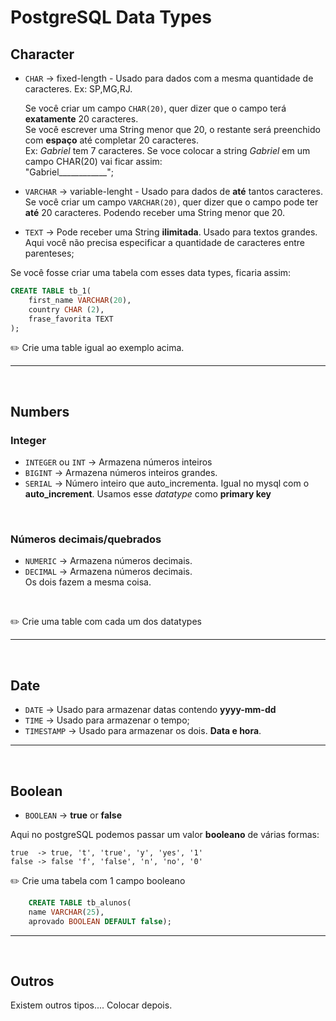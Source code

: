 # PostgreSQL Data Types

## **Character**

* `CHAR`  -> fixed-length - Usado para dados com a mesma quantidade de caracteres. Ex: SP,MG,RJ. <br>

    Se você criar um campo `CHAR(20)`, quer dizer que o campo terá **exatamente** 20 caracteres.<br>
    Se você escrever uma String menor que 20, o restante será preenchido com **espaço** até completar 20 caracteres.<br>
    Ex: *Gabriel* tem 7 caracteres. Se voce colocar a string *Gabriel* em um campo CHAR(20) vai ficar assim:<br>
    "Gabriel____________";

* `VARCHAR` -> variable-lenght - Usado para dados de **até** tantos caracteres.<br>
    Se você criar um campo `VARCHAR(20)`, quer dizer que o campo pode ter **até** 20 caracteres. Podendo receber uma String menor que 20.

* `TEXT` -> Pode receber uma String **ilimitada**. Usado para textos grandes. Aqui você não precisa especificar a quantidade de caracteres entre parenteses;


Se você fosse criar uma tabela com esses data types, ficaria assim:

```sql
CREATE TABLE tb_1(
    first_name VARCHAR(20),
    country CHAR (2),
    frase_favorita TEXT
);
```

:pencil2: Crie uma table igual ao exemplo acima.

<hr>
<br>

## **Numbers**

### **Integer**
* `INTEGER` ou `INT`  -> Armazena números inteiros
* `BIGINT`   -> Armazena números inteiros grandes.
* `SERIAL`   -> Número inteiro que auto_incrementa. Igual no mysql com o **auto_increment**. Usamos esse *datatype* como **primary key**

<br>

### **Números decimais/quebrados**
* `NUMERIC` -> Armazena números decimais.
* `DECIMAL` -> Armazena números decimais. <br>
    Os dois fazem a mesma coisa.
<br>

:pencil2: Crie uma table com cada um dos datatypes
<hr>
<br>


## **Date**

* `DATE` -> Usado para armazenar datas contendo **yyyy-mm-dd**
* `TIME` -> Usado para armazenar o tempo;
* `TIMESTAMP` -> Usado para armazenar os dois. **Data e hora**.
<hr>
<br>




## **Boolean**

* `BOOLEAN`  -> **true** or **false**

Aqui no postgreSQL podemos passar um valor **booleano** de várias formas:

    true  -> true, 't', 'true', 'y', 'yes', '1'
    false -> false 'f', 'false', 'n', 'no', '0' 



:pencil2: Crie uma tabela com 1 campo booleano

```sql
    CREATE TABLE tb_alunos(
    name VARCHAR(25),
    aprovado BOOLEAN DEFAULT false);
```
<hr>
<br>

## **Outros**
Existem outros tipos.... Colocar depois.
